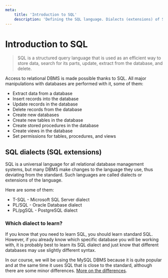 ```yaml
---
meta:
    title: 'Introduction to SQL'
    description: 'Defining the SQL language. Dialects (extensions) of SQL. Differences between T-SQL, PL/SQL, PL/pgSQL.'
---
```


# Introduction to SQL

> SQL is a structured query language that is used as an efficient way to store data, search for its parts, update, extract from the database, and delete.

Access to relational DBMS is made possible thanks to SQL. All major manipulations with databases are performed with it, some of them:

- Extract data from a database
- Insert records into the database
- Update records in the database
- Delete records from the database
- Create new databases
- Create new tables in the database
- Create stored procedures in the database
- Create views in the database
- Set permissions for tables, procedures, and views

## SQL dialects (SQL extensions)

SQL is a universal language for all relational database management systems,
but many DBMS make changes to the language they use, thus deviating from the standard. Such languages are called dialects or extensions of the language.

Here are some of them:

- T-SQL - Microsoft SQL Server dialect
- PL/SQL - Oracle Database dialect
- PL/pgSQL - PostgreSQL dialect

### Which dialect to learn?

If you know that you need to learn SQL, you should learn standard SQL. However, if you already know which specific database you will be working with, it is probably best to learn its SQL dialect and just know that different databases may use slightly different syntax.

In our course, we will be using the MySQL DBMS because it is quite popular and at the same time it uses SQL that is close to the standard, although there are some minor differences. <a href="https://dev.mysql.com/doc/refman/8.0/en/differences-from-ansi.html" target="_blank">More on the differences</a>.
